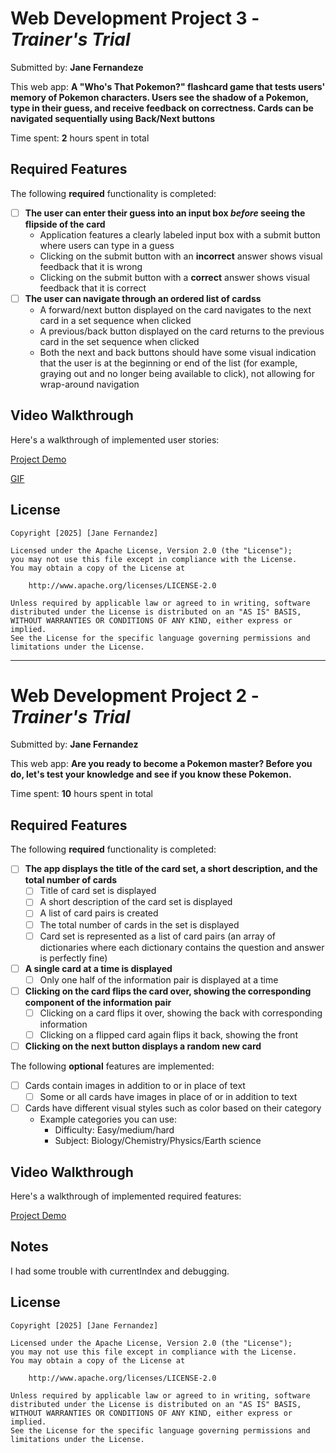 # Web Development Project 3 - *Trainer's Trial*

Submitted by: **Jane Fernandeze**

This web app: **A "Who's That Pokemon?" flashcard game that tests users' memory of Pokemon characters. Users see the shadow of a Pokemon, type in their guess, and receive feedback on correctness. Cards can be navigated sequentially using Back/Next buttons**

Time spent: **2** hours spent in total

## Required Features

The following **required** functionality is completed:

- [ ] **The user can enter their guess into an input box *before* seeing the flipside of the card**
  - Application features a clearly labeled input box with a submit button where users can type in a guess
  - Clicking on the submit button with an **incorrect** answer shows visual feedback that it is wrong 
  -  Clicking on the submit button with a **correct** answer shows visual feedback that it is correct
- [ ] **The user can navigate through an ordered list of cardss**
  - A forward/next button displayed on the card navigates to the next card in a set sequence when clicked
  - A previous/back button displayed on the card returns to the previous card in the set sequence when clicked
  - Both the next and back buttons should have some visual indication that the user is at the beginning or end of the list (for example, graying out and no longer being available to click), not allowing for wrap-around navigation

## Video Walkthrough

Here's a walkthrough of implemented user stories:

[Project Demo](https://imgur.com/gallery/trainers-trial-two-257qf3E#PrwDKGv)

[GIF](https://media2.giphy.com/media/v1.Y2lkPTc5MGI3NjExYmFvNTF6dnRqOW1mcDd3aXg5MnB4cDF6cGpraW5jdXlsZG9hNnpqZSZlcD12MV9pbnRlcm5hbF9naWZfYnlfaWQmY3Q9Zw/f6gwgynHQdR1PmskPh/giphy.gif)

## License

    Copyright [2025] [Jane Fernandez]

    Licensed under the Apache License, Version 2.0 (the "License");
    you may not use this file except in compliance with the License.
    You may obtain a copy of the License at

        http://www.apache.org/licenses/LICENSE-2.0

    Unless required by applicable law or agreed to in writing, software
    distributed under the License is distributed on an "AS IS" BASIS,
    WITHOUT WARRANTIES OR CONDITIONS OF ANY KIND, either express or implied.
    See the License for the specific language governing permissions and
    limitations under the License.

----------------------------------------------------------------------
# Web Development Project 2 - *Trainer's Trial*

Submitted by: **Jane Fernandez**

This web app: **Are you ready to become a Pokemon master? Before you do, let's test your knowledge and see if you know these Pokemon.**

Time spent: **10** hours spent in total

## Required Features

The following **required** functionality is completed:


- [ ] **The app displays the title of the card set, a short description, and the total number of cards**
  - [ ] Title of card set is displayed 
  - [ ] A short description of the card set is displayed 
  - [ ] A list of card pairs is created
  - [ ] The total number of cards in the set is displayed 
  - [ ] Card set is represented as a list of card pairs (an array of dictionaries where each dictionary contains the question and answer is perfectly fine)
- [ ] **A single card at a time is displayed**
  - [ ] Only one half of the information pair is displayed at a time
- [ ] **Clicking on the card flips the card over, showing the corresponding component of the information pair**
  - [ ] Clicking on a card flips it over, showing the back with corresponding information 
  - [ ] Clicking on a flipped card again flips it back, showing the front
- [ ] **Clicking on the next button displays a random new card**

The following **optional** features are implemented:

- [ ] Cards contain images in addition to or in place of text
  - [ ] Some or all cards have images in place of or in addition to text
- [ ] Cards have different visual styles such as color based on their category
  - Example categories you can use:
    - Difficulty: Easy/medium/hard
    - Subject: Biology/Chemistry/Physics/Earth science


## Video Walkthrough

Here's a walkthrough of implemented required features:

[Project Demo](https://imgur.com/gallery/trainers-trial-vKVBaK0#wsFZ7sC)

## Notes

I had some trouble with currentIndex and debugging.

## License

    Copyright [2025] [Jane Fernandez]

    Licensed under the Apache License, Version 2.0 (the "License");
    you may not use this file except in compliance with the License.
    You may obtain a copy of the License at

        http://www.apache.org/licenses/LICENSE-2.0

    Unless required by applicable law or agreed to in writing, software
    distributed under the License is distributed on an "AS IS" BASIS,
    WITHOUT WARRANTIES OR CONDITIONS OF ANY KIND, either express or implied.
    See the License for the specific language governing permissions and
    limitations under the License.